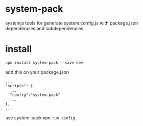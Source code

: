 # system-pack
systemjs tools for generate system.config.js with package.json dependencies and subdependencies

# install
`npm install system-pack --save-dev`

add this on your package.json
````
...
"scripts": {
  ...
  "config":"system-pack"
  ...
},
...
````

use system-pack
`npm run config`